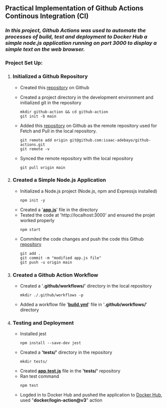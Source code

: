 ## Practical Implementation of Github Actions Continous Integration (CI)

### _In this project, Github Actions was used to automate the processes of build, test and deployment to Docker Hub a simple node.js application running on port 3000 to display a simple text on the web browser._ 

### Project Set Up:

1. ### Initialized a Github Repository

   - Created this [repository](https://github.com/isaac-adebayo/github-actions) on Github
     
   - Created a project directory in the development environment and initialized git in the repository
      ```
      mkdir github-action && cd github-action
      git init -b main
      ```
   - Added this [repository](https://github.com/isaac-adebayo/github-actions) on Github as the remote repository used for Fetch and Pull in the local repository.
      ```
      git remote add origin git@github.com:isaac-adebayo/github-actions.git
      git remote -v
      ```
   - Synced the remote repository with the local repository
     ```
     git pull origin main
     ```
2. ### Created a Simple Node.js Application
   - Initialized a Node.js project (Node.js, npm and Expressjs installed)
     ```
     npm init -y
     ```
   - Created a '**[app.js](https://github.com/isaac-adebayo/github-actions/blob/main/app.js)**' file in the directory
   - Tested the code at 'http://localhost:3000' and ensured the projet worked properly
     ```
     npm start
     ```
   - Commited the code changes and push the code this Github [repository](https://github.com/isaac-adebayo/github-actions)
     ```
     git add .
     git commit -m "modified app.js file"
     git push -u origin main
     ```
3. ### Created a Github Action Workflow

   - Created a '**.github/workflows/**' directory in the local repository
     ```
     mkdir ./.github/workflows -p
     ```
   - Added a workflow file '[**build.yml**](https://github.com/isaac-adebayo/github-actions/blob/main/.github/workflows/build.yml)' file in '**.github/workflows/**' directory

4. ### Testing and Deployment
   - Installed jest
     ```
     npm install --save-dev jest
     ```
   - Created a **'tests/'** directory in the repository
     ```
     mkdir tests/
     ```
   - Created [**app.test.js**](https://github.com/isaac-adebayo/github-actions/blob/main/tests/app.test.js) file in the **'tests/'** repository
   - Ran test command
     ```
     npm test
     ```
   - Logded in to Docker Hub and pushed the application to [Docker Hub](https://hub.docker.com/repository/docker/isaacreg/ga-nodejs/general), used "**docker/login-action@v3**" action
      
     




    










   

